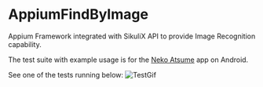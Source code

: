 # AppiumFindByImage

Appium Framework integrated with SikuliX API to provide Image Recognition capability.

The test suite with example usage is for the [Neko Atsume][nekoAtsumeURL] app on Android.

See one of the tests running below:
![TestGif][testGif]

[testGif]: ./resources/testRun.gif
[nekoAtsumeURL]: https://play.google.com/store/apps/details?id=jp.co.hit_point.nekoatsume&hl=en